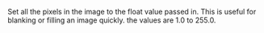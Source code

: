 Set all the pixels in the image to the float value passed in. This is useful for blanking or filling an image quickly. the values are 1.0 to 255.0.
